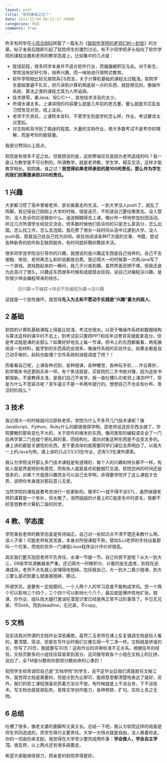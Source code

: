 ```yaml
---
layout: post
title: "软院痛谁之过？"
date: 2011-12-04 08:13:17 +0000
categories: 闲话
comments: true
---
```


昨天有同学在[小百合BBS](http://bbs.nju.edu.cn)转载了一篇名为《[致软件学院的老师们的一封信](http://bbs.nju.edu.cn/vd46746/bbstcon?board=S_Software&file=M.1322975218.A)》的文章。帖子发表后随即引起了软院师生的激烈讨论。有不少同学把矛头指向了软件学院的课程设置和老师的教学态度上。比较集中的几点是：

* 耽误前程，很多同学本身并不适合软件行业，而偏偏被积压与此。对于新生，学院没有好好引导，培养兴趣，而一味地进行填鸭式教育。
* 软件学院相比较兄弟院系CS而言，关于计算机基础的课程太过粗浅。软院学生基础普遍不扎实，但凡讲到计算机稍底层一点的东西，就捉襟见肘。像操作系统、算法之类的课程尤其为人所诟病。
* 技术狭窄，重Java，轻C/C++，其他技术涉及的太少。
* 所谓水课太多。上课讲授的内容要么就是几年前的老古董，要么就是天花乱坠习惯性空对空，纸上谈兵。
* 老师不负责任，上课照本宣科，不管学生到底学的怎么样，作业、考试要求太过宽松。
* 对文档和背书到了痴迷的程度。大量的文档作业，绝大多数考试不是考你的理解，而是考你的脑容量。

我部分赞同以上观点。

软院是有很多不足之处。但我想说的是，这些弊端仅仅是因为老师造成的吗？我一直认为教学是不可分割的，所谓教学，就是老师教，学生学，相互交流，这样才能教学相长。软院痛，谁之过？**我觉得如果老师承担的是100的责任，那么作为学生的我们则需要承担200的责任。**

<!--more-->

## 1 兴趣

大家都习惯了高中里被老师、家长推着走的生活。一到大学没人push了，就乱了阵脚。我记得自己刚刚上大学的时候，很是迷茫，不知道自己要往哪里去。没人管你，没人告诉你应该做些什么。迷迷糊糊得去上课，像纱布一样地参加社团活动。听过几次所谓学长经验交流会，但多数时候他们告诉你的只是怎么拿高分，怎么出国，怎么找工作，怎么去泡妞。我花费了很长一段时间从高中过渡到大学。没人push我，那就自己给自己找方向呗。疯狂地阅读各种IT方面的文章、书籍，尝试各种新奇的软件和互联网服务，有时间就折腾折腾技术活。

很多同学说学院没引导你的兴趣，我想说的是兴趣这东西是自己培养的。自己不去接触、体验，老师再怎么和你说都是白费。我记得大一的时候第一次用Java写了一个游戏。游戏跑起来的一瞬间，我几乎兴奋到爆。虽然界面丑陋不堪，但我还是为此高兴了很久。兴趣这东西很多时候和成就感会挂钩。说自己对编程没兴趣，是你很少体会编程带来的快乐。

> 没兴趣->不编程->体会不到编程乐趣->没兴趣

这就是一个恶性循环。我觉得**先入为主和不愿动手实践是“兴趣”最大的敌人**。

## 2 基础

软院的计算机基础课程上得是比较浅，考试也很水。以至于像操作系统和数据结构与算法这样的课平时不去上，到考试前只要把PPT和往年试卷背背就能拿高分。但是考试就是课的全部么？如果好好地去上每一节课，把书上的东西都看看，再拓展阅读一些材料，能学到的东西真的会很多。像操作系统的实验作业，如果全都是自己动手做的，起码也能懂个文件系统和进程调度了吧？！

而看看自己呢，上课各种迟到，各种翘课，各种睡觉，各种玩手机……作业靠抄，到学期末书还更刚买来一样。有个笑话就是，买软院的二手书绝对赚，因为这些书都很新。不是教得太浅，是我们自己不肯学。我一直吐槽GJD老师上课念PPT，但是为什么不宽容点呢？变牛逼又不是一年两年就行的。想想自己不也会有纱布、青涩的阶段么？

## 3 技术

我记得大一的时候就问过邵栋老师，学院为什么不多开几门技术课呢？像JavaScript、Python、Ruby什么的都很值得学啊。邵老师说这些东西太细了，学院要教的那些变化不大的，关于软件的根本的东西。像同类型的编程语言会了一门后再学第二门也就个把礼拜的事，而结构化、面向对象这种东西是不会变太多的。课上讲的都是关键性的东西，至于更具体的就需要同学们课后去弄明白了。以我大一上的Java为例，课上讲的只占1/3,1/3在作业，还有1/3在课外摸索。

我认为学院没开那么多门技术课程是有道理的，每个人的兴趣和特长都不一样。有些人就是界面特别有感觉，而有些人就是喜欢和数据打交道。软院空闲的时间还是很多的，对某个方面感兴趣完全可以自己去学啊。非得要学院开了这么课程才去弄，说明你本身就对那玩意儿无爱。

当然学院的课程是要考虑进行一些更新的。像学C++就不得不谈STL，虽然侯捷老师的课算是一个弥补，但太晚了。浩然姐姐的计基上的C是皮毛中的皮毛，我都不好意思教考计算机二级的同学。

## 4 教、学态度

学院某些老师的教学态度是有待端正。自己对一些知识点不清不楚还来教什么啊，误人子弟！可能老师有其苦衷，本身对所授课程不熟，譬如SJJ老师的手持设备那叫一个坑爹。而他的另外一门课程Linux程序设计评价却很高。

其实我们整天抱怨老师不负责任，水课一节接一节。自己何尝不是呢？从大一到大三，09级学风涣散越发严重。还记得大一时微积分、计基的座无虚席，到现在逃课成风，老师不点名就心安理得地翘掉。包括我自己，大一到大二极少翘课，到大三要么是迟到要么就直接翘掉，罪过。

所谓学风，是要有一定规模的。一个人两个人的学习态度不能构成学风。但一个两个可以影响三个四个，三个四个可以影响七个八个，最后就是爆炸性地扩张。翘课、抄作业、组队抱大腿打酱油在潜意识里已经是再正常不过的事情了。平日无兄弟，不DotA，而到deadline，无兄弟，不copy。

## 5 文档

说实话我对所谓的文档作业深恶痛绝。虽然二玉老师在课上反复强调文档是给人看的，要清楚、简洁，但是在写作业时我们又像忘得一干二净一样。文档就是拼谁的长，你写了20页，我就要写30页！这和作业的评审标准不无关系。根据往年的经验，文档页数多的小组往往容易拿到高分。这间接导致各个小组在文档上的比拼。说白了，全TM是分数和你那视分数如命的心害的！

软院学生经常调侃自己是“文档学院”的学生，说不定毕业后我们真能胜任文秘工作。我觉得文档是需要的，但是点到为止即可，能把意思都清楚地表达了就好。另外，我们的软工课程很喜欢抓着方法论不放，有时候就是上不谈业务，下不谈技术。写文档也就是胡乱吹，发挥文学创作能力，各种修辞，扩句。实际上言之无物。

## 6 总结

吐槽了很多，像老太婆的裹脚布又臭又长。总结一下吧，我认为软院这样的局面是师生共同造成的，而学生得付主要责任。大学一大特点就是自由，没人推着你走，你的一切由你来支配。我觉得在大学至少要完成两件事：**学会做人，学会自主学习**。很显然，以上两点还有很多路要走。

希望大家能继续努力，把亲爱的软院弄得更好。
